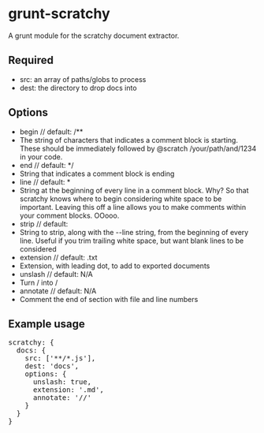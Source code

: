 # grunt-scratchy
A grunt module for the scratchy document extractor.

## Required
- src: an array of paths/globs to process
- dest: the directory to drop docs into

## Options
- begin // default: /**
 - The string of characters that indicates a comment block is starting. These should be immediately
   followed by @scratch /your/path/and/1234 in your code.
- end // default: */
 - String that indicates a comment block is ending
- line // default: *
 - String at the beginning of every line in a comment block. Why? So that scratchy knows where
   to begin considering white space to be important. Leaving this off a line allows you to make
   comments within your comment blocks. OOooo.
- strip // default: <space>
 - String to strip, along with the --line string, from the beginning of every line. Useful if you
   trim trailing white space, but want blank lines to be considered
- extension // default: .txt
 - Extension, with leading dot, to add to exported documents
- unslash // default: N/A
 - Turn / into /
- annotate // default: N/A
 - Comment the end of section with file and line numbers

## Example usage

<pre>
scratchy: {
  docs: {
    src: ['**/*.js'],
    dest: 'docs',
    options: {
      unslash: true,
      extension: '.md',
      annotate: '//'
    }
  }
}
</pre>
